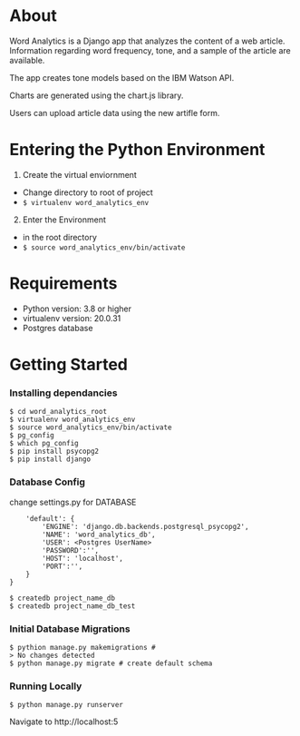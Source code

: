  # About 
 Word Analytics is a Django app that analyzes the content of a web article. Information regarding word frequency, tone, and a sample of the article are available. 

 The app creates tone models based on the IBM Watson API.

 Charts are generated using the chart.js library.

 Users can upload article data using the new artifle form.

 # Entering the Python Environment 
  1. Create the virtual enviornment 
  - Change directory to root of project
  - `$ virtualenv word_analytics_env`
  2. Enter the Environment 
  - in the root directory 
  - `$ source word_analytics_env/bin/activate`
  
# Requirements
- Python version: 3.8 or higher
- virtualenv version: 20.0.31
- Postgres database

# Getting Started
### Installing dependancies
```
$ cd word_analytics_root
$ virtualenv word_analytics_env
$ source word_analytics_env/bin/activate 
$ pg_config
$ which pg_config 
$ pip install psycopg2 
$ pip install django 
```
### Database Config
change settings.py for DATABASE
```DATABASES = {
    'default': {
        'ENGINE': 'django.db.backends.postgresql_psycopg2',
        'NAME': 'word_analytics_db',
        'USER': <Postgres UserName>
        'PASSWORD':'',
        'HOST': 'localhost',
        'PORT':'',
    }
}
```

```
$ createdb project_name_db
$ createdb project_name_db_test
```
### Initial Database Migrations
```
$ pythion manage.py makemigrations #
> No changes detected 
$ python manage.py migrate # create default schema
```

### Running Locally 
```
$ python manage.py runserver
```
Navigate to http://localhost:5